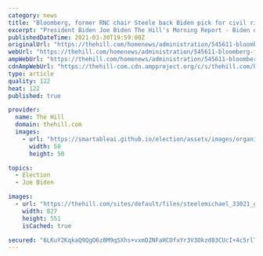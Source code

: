 ```yaml
---
category: news
title: "Bloomberg, former RNC chair Steele back Biden pick for civil rights division"
excerpt: "President Biden Joe Biden The Hill's Morning Report - Biden officials brace for worst despite vaccine data Congress looks to rein in Biden's war powers Democrats seize on voting rights ..."
publishedDateTime: 2021-03-30T19:59:00Z
originalUrl: "https://thehill.com/homenews/administration/545611-bloomberg-former-rnc-chair-steele-back-biden-pick-for-civil-rights"
webUrl: "https://thehill.com/homenews/administration/545611-bloomberg-former-rnc-chair-steele-back-biden-pick-for-civil-rights"
ampWebUrl: "https://thehill.com/homenews/administration/545611-bloomberg-former-rnc-chair-steele-back-biden-pick-for-civil-rights?amp"
cdnAmpWebUrl: "https://thehill-com.cdn.ampproject.org/c/s/thehill.com/homenews/administration/545611-bloomberg-former-rnc-chair-steele-back-biden-pick-for-civil-rights?amp"
type: article
quality: 122
heat: 122
published: true

provider:
  name: The Hill
  domain: thehill.com
  images:
    - url: "https://smartableai.github.io/election/assets/images/organizations/thehill.com-50x50.jpg"
      width: 50
      height: 50

topics:
  - Election
  - Joe Biden

images:
  - url: "https://thehill.com/sites/default/files/steelemichael_33021_gettyimages.jpg"
    width: 827
    height: 551
    isCached: true

secured: "6LKuY2KqkaQ9QgO6z8M9qSXhs+vxmDZNFaHCOfxYr3V3Okzd83CUcI+4c5rlTNp7HkHxF+1dwBVkQOMXIg4nFO0r7ksiSMFx7DyZ3HhkEu+WoP+hIkS6c0485f1+abUO9sjZR1HvJDKPEiFsRy2QEM/PX3BWMrhCwt+I1U6KC7g6HVRQsx88V68VaivWJpt2fGw8IFr97Ggg8b++MaQ392+SwqAYS6P7edbkks4Nd2L2OONT5azYx5MwkNOcwrsD3d3WYLkVYy7c5I7UD8HpYDo4V7721e8s+W0zfYrW3wyb1M2otOM5FLq3G461kOKzb08c2cvm1qda9rdG3KrnJZT0Ih+d14Y09INLIkXJkfE=;m75Q5dqi8+AQWHxGSVP4pg=="
---
```


